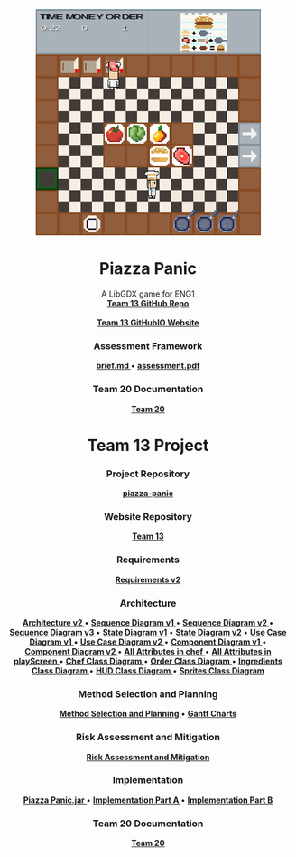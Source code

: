 <div align="center">
  <a href="https://github.com/team13eng1/piazza-panic/">
    <img src="./images/gameScreenshotTeam13a.png" alt="Logo" width="399" height="400">
  </a>

  <h1 align="center">Piazza Panic</h1>

  <p align="center">
    A LibGDX game for ENG1
    <br />
    <a href="https://github.com/team13eng1/piazza-panic"><strong>Team 13 GitHub Repo</strong></a>
    <br />
    <br />
    <a href="https://github.com/GourdoRamsay/GourdoRamsay.github.io/blob/main/TEAM13README.md"><strong>Team 13 GitHubIO Website</strong></a>
  </p>
</div>


<h3 align="center">Assessment Framework</h3>
<p align="center">
  <a href="./files/assessmentDocuments/brief.md"><strong> brief.md </strong></a>
  •
  <a href="./files/assessmentDocuments/eng1-team-assessment-1.pdf"><strong> assessment.pdf </strong></a>
</p>

<h3 align="center">Team 20 Documentation</h3>
<p align="center">
  <a href="https://github.com/GourdoRamsay/GourdoRamsay.github.io/blob/main/README.md"><strong>Team 20</strong></a>
</p>

<h1 align="center">Team 13 Project</h1>
<h3 align="center">Project Repository</h3>
<p align="center">
  <a href="https://github.com/team13eng1/piazza-panic"><strong>piazza-panic</strong></a>
<p>

<h3 align="center">Website Repository</h3>
<p align="center">
  <a href="https://github.com/GourdoRamsay/GourdoRamsay.github.io/blob/main/TEAM13README.md"><strong>Team 13</strong></a>
</p>
<h3 align="center">Requirements</h3>
<p align="center">
  <a href="./files/team13/documents/Requirements_v2.pdf"><strong>Requirements v2</strong></a>
</p>
<h3 align="center">Architecture</h3>
<p align="center">
  <a href="./files/team13/documents/Architecture_V2.pdf"><strong> Architecture v2 </strong></a>
  •
  <a href="./files/team13/documents/Sequence_Diagram_v1.pdf"><strong> Sequence Diagram v1 </strong></a>
  •
  <a href="./files/team13/documents/Sequence_Diagram_v2.pdf"><strong> Sequence Diagram v2 </strong></a>
  •
  <a href="./files/team13/documents/Sequence_Diagram_v3.pdf"><strong> Sequence Diagram v3 </strong></a>
  •
  <a href="./files/team13/documents/State_Diagram_v1.pdf"><strong> State Diagram v1 </strong></a>
  •
  <a href="./files/team13/documents/State_Diagram_v2.pdf"><strong> State Diagram v2 </strong></a>
  •
  <a href="./files/team13/documents/Use-Case_Diagram_v1.pdf"><strong> Use Case Diagram v1 </strong></a>
  •
  <a href="./files/team13/documents/Use-Case_Diagram_v2.pdf"><strong> Use Case Diagram v2 </strong></a>
  •
  <a href="./files/team13/documents/Component_diagram_v1.pdf"><strong> Component Diagram v1 </strong></a>
  •
  <a href="./files/team13/documents/Component_diagram_v2.pdf"><strong> Component Diagram v2 </strong></a>
  •
  <a href="./files/team13/documents/All_attributes_in_chef.pdf"><strong> All Attributes in chef </strong></a>
  •
  <a href="./files/team13/documents/All_attributes_in_playScreen.pdf"><strong> All Attributes in playScreen </strong></a>
  •
  <a href="./files/team13/documents/Chef_Class_Diagram.pdf"><strong> Chef Class Diagram </strong></a>
  •
  <a href="./files/team13/documents/Order_Class_Diagram.pdf"><strong> Order Class Diagram </strong></a>
  •
  <a href="./files/team13/documents/Ingredients_Class_Diagram.pdf"><strong> Ingredients Class Diagram </strong></a>
  •
  <a href="./files/team13/documents/HUD_Class_Diagram.pdf"><strong> HUD Class Diagram </strong></a>
  •
  <a href="./files/team13/documents/Sprites_Class_Diagram.pdf"><strong> Sprites Class Diagram </strong></a>
</p>
<h3 align="center">Method Selection and Planning</h3>
<p align="center">
  <a href="./files/team13/documents/Method_Selection_and_Planning.pdf"><strong> Method Selection and Planning </strong></a>
  •
  <a href="https://github.com/GourdoRamsay/GourdoRamsay.github.io/blob/main/GANTT.md"><strong> Gantt Charts </strong></a>
</p>
<h3 align="center">Risk Assessment and Mitigation</h3>
<p align="center">
  <a href="./files/team13/documents/Risk_Assessment_and_Mitigation_v2.pdf"><strong>Risk Assessment and Mitigation</strong></a>
</p>
<h3 align="center">Implementation</h3>
<p align="center">
  <a href="./files/team13/game/Piazza Panic.jar" download><strong> Piazza Panic.jar </strong></a>
  •
  <a href="./files/team13/game/piazza-panic-main (1).zip" download><strong> Implementation Part A </strong></a>
  •
  <a href="./files/team13/documents/Implementation_Part_B.pdf"><strong> Implementation Part B </strong></a>
</p>

<h3 align="center">Team 20 Documentation</h3>
<p align="center">
  <a href="https://github.com/GourdoRamsay/GourdoRamsay.github.io/blob/main/README.md"><strong>Team 20</strong></a>
</p>